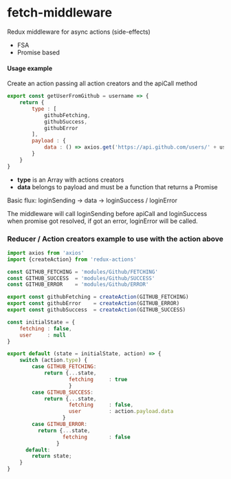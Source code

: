 # fetch-middleware

Redux middleware for async actions (side-effects)

* FSA
* Promise based

#### Usage example

Create an action passing all action creators and the apiCall method

```javascript
export const getUserFromGithub = username => {
    return {
        type : [
            githubFetching,
            githubSuccess,
            githubError
        ],
        payload : {
            data : () => axios.get('https://api.github.com/users/' + username)
        }
    }
}
```
* **type** is an Array with actions creators
* **data** belongs to payload and must be a function that returns a Promise

Basic flux: loginSending -> data -> loginSuccess / loginError

The middleware will call loginSending before apiCall and loginSuccess when promise got resolved, if got an error, loginError will be called.

### Reducer / Action creators example to use with the action above
```javascript
import axios from 'axios'
import {createAction} from 'redux-actions'

const GITHUB_FETCHING = 'modules/Github/FETCHING'
const GITHUB_SUCCESS  = 'modules/Github/SUCCESS'
const GITHUB_ERROR    = 'modules/Github/ERROR'

export const githubFetching = createAction(GITHUB_FETCHING)
export const githubError    = createAction(GITHUB_ERROR)
export const githubSuccess  = createAction(GITHUB_SUCCESS)

const initialState = {
    fetching : false,
    user     : null
}

export default (state = initialState, action) => {
    switch (action.type) {
        case GITHUB_FETCHING:
            return {...state,
                    fetching     : true
                    }
        case GITHUB_SUCCESS:
            return {...state,
                    fetching     : false,
                    user         : action.payload.data
                  }
        case GITHUB_ERROR:
          return {...state,
                  fetching       : false
                }
      default:
        return state;
    }
}
```
